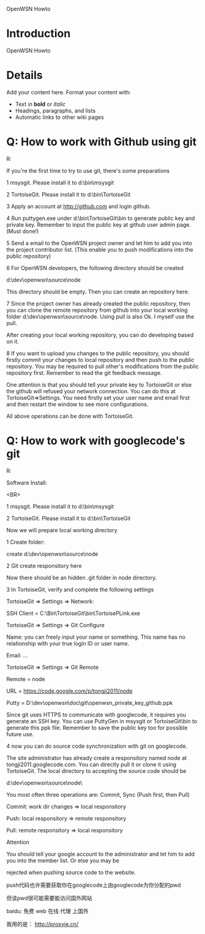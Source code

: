 OpenWSN Howto

# Introduction #

OpenWSN Howto


# Details #

Add your content here.  Format your content with:
  * Text in **bold** or _italic_
  * Headings, paragraphs, and lists
  * Automatic links to other wiki pages

# Q: How to work with Github using git #
R:

If you're the first time to try to use git, there's some preparations


1 msysgit. Please install it to d:\bin\msysgit


2 TortoiseGit. Please install it to d:\bin\TortoiseGit


3 Apply an account at http://github.com and login github.


4 Run puttygen.exe under d:\bin\TortoiseGit\bin to generate public key and private key. Remember to input the public key at github user admin page. (Must done!)


5 Send a email to the OpenWSN project owner and let him to add you into the project contributor list. (This enable you to push modifications into the public repository)


6 For OpenWSN developers, the following directory should be created


d:\dev\openwsn\source\node


This directory should be empty. Then you can create an repository here.


7 Since the project owner has already created the public repository, then you can clone the remote repository from github into your local working folder d:\dev\openwsn\source\node. Using pull is also Ok. I myself use the pull.


After creating your local working repository, you can do developing based on it.


8 If you want to upload you changes to the public repository, you should firstly commit your changes to local repository and then push to the public repository. You may be required to pull other's modifications from the public repository first. Remember to read the git feedback message.

One attention is that you should tell your private key to TortoiseGit or else the github will refused your network connection. You can do this at TortoiseGit=>Settings. You need firstly set your user name and email first and then restart the window to see more configurations.


All above operations can be done with TortoiseGit.



# Q: How to work with googlecode's git #
R:

Software Install:


&lt;BR&gt;


1 msysgit. Please install it to d:\bin\msysgit

2 TortoiseGit. Please install it to d:\bin\TortoiseGit


Now we will prepare local working directory

1 Create folder:

create d:\dev\openwsn\source\node


2 Git create responsitory here

Now there should be an hidden .git folder in node directory.


3 In TortoiseGit, verify and complete the following settings


TortoiseGit => Settings => Network:

SSH Client = C:\Bin\TortoiseGit\bin\TortoisePLink.exe


TortoiseGit => Settings => Git Configure

Name: you can freely input your name or something. This name has no relationship with your true login ID or user name.

Email: ...


TortoiseGit => Settings => Git Remote

Remote = node

URL = https://code.google.com/p/tongji2011/node

Putty = D:\dev\openwsn\doc\git\openwsn\_private\_key\_github.ppk


Since git uses HTTPS to communicate with googlecode, it requires you generate an SSH key. You can use PuttyGen in msysgit or TortoiseGit\bin to generate this ppk file. Remember to save the public key too for possible future use.


4
now you can do source code synchronization with git on googlecode.


The site administrator has already create a responsitory named node at tongji2011.googlecode.com. You can directly pull it or clone it using TortoiseGit. The local directory to accepting the source code should be


d:\dev\openwsn\source\node\


You most often three operations are: Commit, Sync (Push first, then Pull)


Commit: work dir changes => local responsitory

Push: local responsitory => remote responsitory

Pull: remote responsitory => local responsitory


Attention


You should tell your google account to the administrator and let him to add you into the member list. Or else you may be


rejected when pushing source code to the website.



push代码也许需要获取你在googlecode上由googlecode为你分配的pwd

但该pwd很可能需要能访问国外网站

baidu: 免费 web 在线 代理 上国外

我用的是： http://proxyie.cn/